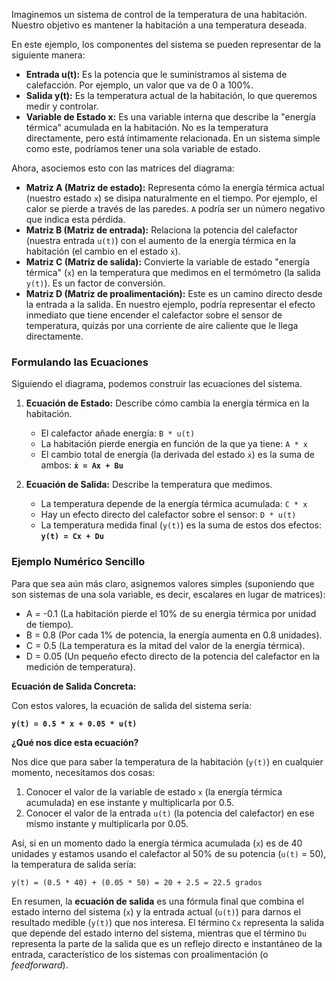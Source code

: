Imaginemos un sistema de control de la temperatura de una habitación. Nuestro objetivo es mantener la habitación a una temperatura deseada.

En este ejemplo, los componentes del sistema se pueden representar de la siguiente manera:

*   **Entrada u(t):** Es la potencia que le suministramos al sistema de calefacción. Por ejemplo, un valor que va de 0 a 100%.
*   **Salida y(t):** Es la temperatura actual de la habitación, lo que queremos medir y controlar.
*   **Variable de Estado x:** Es una variable interna que describe la "energía térmica" acumulada en la habitación. No es la temperatura directamente, pero está íntimamente relacionada. En un sistema simple como este, podríamos tener una sola variable de estado.

Ahora, asociemos esto con las matrices del diagrama:

*   **Matriz A (Matriz de estado):** Representa cómo la energía térmica actual (nuestro estado `x`) se disipa naturalmente en el tiempo. Por ejemplo, el calor se pierde a través de las paredes. `A` podría ser un número negativo que indica esta pérdida.
*   **Matriz B (Matriz de entrada):** Relaciona la potencia del calefactor (nuestra entrada `u(t)`) con el aumento de la energía térmica en la habitación (el cambio en el estado `ẋ`).
*   **Matriz C (Matriz de salida):** Convierte la variable de estado "energía térmica" (`x`) en la temperatura que medimos en el termómetro (la salida `y(t)`). Es un factor de conversión.
*   **Matriz D (Matriz de proalimentación):** Este es un camino directo desde la entrada a la salida. En nuestro ejemplo, podría representar el efecto inmediato que tiene encender el calefactor sobre el sensor de temperatura, quizás por una corriente de aire caliente que le llega directamente.

### **Formulando las Ecuaciones**

Siguiendo el diagrama, podemos construir las ecuaciones del sistema.

1.  **Ecuación de Estado:** Describe cómo cambia la energía térmica en la habitación.
    *   El calefactor añade energía: `B * u(t)`
    *   La habitación pierde energía en función de la que ya tiene: `A * x`
    *   El cambio total de energía (la derivada del estado `ẋ`) es la suma de ambos:
        **`ẋ = Ax + Bu`**

2.  **Ecuación de Salida:** Describe la temperatura que medimos.
    *   La temperatura depende de la energía térmica acumulada: `C * x`
    *   Hay un efecto directo del calefactor sobre el sensor: `D * u(t)`
    *   La temperatura medida final (`y(t)`) es la suma de estos dos efectos:
        **`y(t) = Cx + Du`**

### **Ejemplo Numérico Sencillo**

Para que sea aún más claro, asignemos valores simples (suponiendo que son sistemas de una sola variable, es decir, escalares en lugar de matrices):

*   A = -0.1 (La habitación pierde el 10% de su energía térmica por unidad de tiempo).
*   B = 0.8 (Por cada 1% de potencia, la energía aumenta en 0.8 unidades).
*   C = 0.5 (La temperatura es la mitad del valor de la energía térmica).
*   D = 0.05 (Un pequeño efecto directo de la potencia del calefactor en la medición de temperatura).

**Ecuación de Salida Concreta:**

Con estos valores, la ecuación de salida del sistema sería:

**`y(t) = 0.5 * x + 0.05 * u(t)`**

**¿Qué nos dice esta ecuación?**

Nos dice que para saber la temperatura de la habitación (`y(t)`) en cualquier momento, necesitamos dos cosas:

1.  Conocer el valor de la variable de estado `x` (la energía térmica acumulada) en ese instante y multiplicarla por 0.5.
2.  Conocer el valor de la entrada `u(t)` (la potencia del calefactor) en ese mismo instante y multiplicarla por 0.05.

Así, si en un momento dado la energía térmica acumulada (`x`) es de 40 unidades y estamos usando el calefactor al 50% de su potencia (`u(t)` = 50), la temperatura de salida sería:

`y(t) = (0.5 * 40) + (0.05 * 50) = 20 + 2.5 = 22.5 grados`

En resumen, la **ecuación de salida** es una fórmula final que combina el estado interno del sistema (`x`) y la entrada actual (`u(t)`) para darnos el resultado medible (`y(t)`) que nos interesa. El término `Cx` representa la salida que depende del estado interno del sistema, mientras que el término `Du` representa la parte de la salida que es un reflejo directo e instantáneo de la entrada, característico de los sistemas con proalimentación (o *feedforward*).
